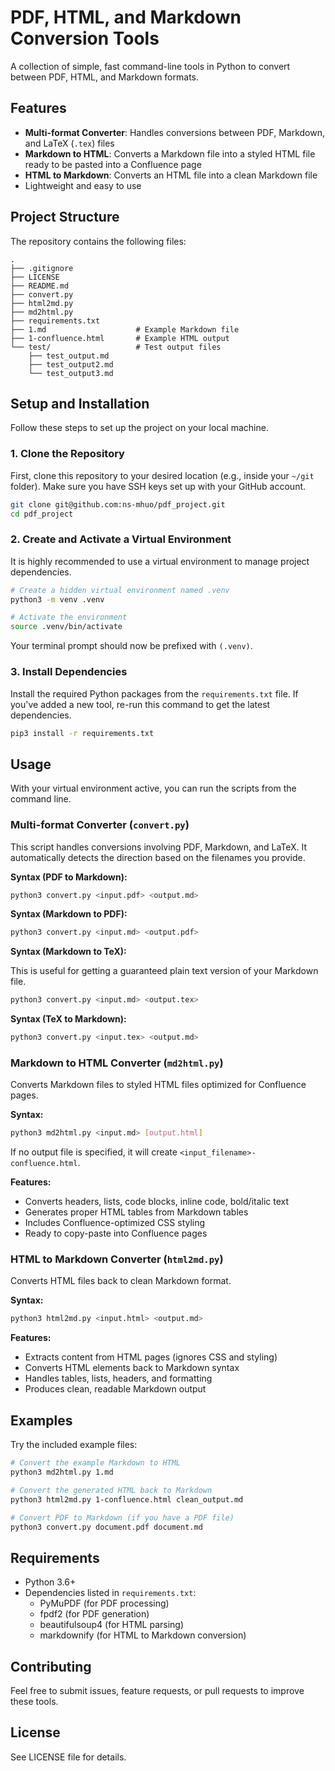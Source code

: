 # PDF, HTML, and Markdown Conversion Tools

A collection of simple, fast command-line tools in Python to convert between PDF, HTML, and Markdown formats.

## Features

* **Multi-format Converter**: Handles conversions between PDF, Markdown, and LaTeX (`.tex`) files
* **Markdown to HTML**: Converts a Markdown file into a styled HTML file ready to be pasted into a Confluence page
* **HTML to Markdown**: Converts an HTML file into a clean Markdown file
* Lightweight and easy to use

## Project Structure

The repository contains the following files:

```
.
├── .gitignore
├── LICENSE
├── README.md
├── convert.py
├── html2md.py
├── md2html.py
├── requirements.txt
├── 1.md                    # Example Markdown file
├── 1-confluence.html       # Example HTML output
└── test/                   # Test output files
    ├── test_output.md
    ├── test_output2.md
    └── test_output3.md
```

## Setup and Installation

Follow these steps to set up the project on your local machine.

### 1. Clone the Repository

First, clone this repository to your desired location (e.g., inside your `~/git` folder). Make sure you have SSH keys set up with your GitHub account.

```bash
git clone git@github.com:ns-mhuo/pdf_project.git
cd pdf_project
```

### 2. Create and Activate a Virtual Environment

It is highly recommended to use a virtual environment to manage project dependencies.

```bash
# Create a hidden virtual environment named .venv
python3 -m venv .venv

# Activate the environment
source .venv/bin/activate
```

Your terminal prompt should now be prefixed with `(.venv)`.

### 3. Install Dependencies

Install the required Python packages from the `requirements.txt` file. If you've added a new tool, re-run this command to get the latest dependencies.

```bash
pip3 install -r requirements.txt
```

## Usage

With your virtual environment active, you can run the scripts from the command line.

### Multi-format Converter (`convert.py`)

This script handles conversions involving PDF, Markdown, and LaTeX. It automatically detects the direction based on the filenames you provide.

**Syntax (PDF to Markdown):**

```bash
python3 convert.py <input.pdf> <output.md>
```

**Syntax (Markdown to PDF):**

```bash
python3 convert.py <input.md> <output.pdf>
```

**Syntax (Markdown to TeX):**

This is useful for getting a guaranteed plain text version of your Markdown file.

```bash
python3 convert.py <input.md> <output.tex>
```

**Syntax (TeX to Markdown):**

```bash
python3 convert.py <input.tex> <output.md>
```

### Markdown to HTML Converter (`md2html.py`)

Converts Markdown files to styled HTML files optimized for Confluence pages.

**Syntax:**

```bash
python3 md2html.py <input.md> [output.html]
```

If no output file is specified, it will create `<input_filename>-confluence.html`.

**Features:**
- Converts headers, lists, code blocks, inline code, bold/italic text
- Generates proper HTML tables from Markdown tables
- Includes Confluence-optimized CSS styling
- Ready to copy-paste into Confluence pages

### HTML to Markdown Converter (`html2md.py`)

Converts HTML files back to clean Markdown format.

**Syntax:**

```bash
python3 html2md.py <input.html> <output.md>
```

**Features:**
- Extracts content from HTML pages (ignores CSS and styling)
- Converts HTML elements back to Markdown syntax
- Handles tables, lists, headers, and formatting
- Produces clean, readable Markdown output

## Examples

Try the included example files:

```bash
# Convert the example Markdown to HTML
python3 md2html.py 1.md

# Convert the generated HTML back to Markdown
python3 html2md.py 1-confluence.html clean_output.md

# Convert PDF to Markdown (if you have a PDF file)
python3 convert.py document.pdf document.md
```

## Requirements

- Python 3.6+
- Dependencies listed in `requirements.txt`:
  - PyMuPDF (for PDF processing)
  - fpdf2 (for PDF generation)
  - beautifulsoup4 (for HTML parsing)
  - markdownify (for HTML to Markdown conversion)

## Contributing

Feel free to submit issues, feature requests, or pull requests to improve these tools.

## License

See LICENSE file for details.
